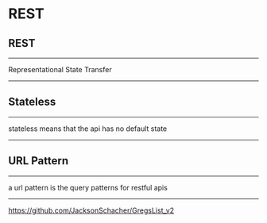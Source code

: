 # REST

## REST
---
Representational State Transfer

---

## Stateless
---
stateless means that the api has no default state

---

## URL Pattern
---
a url pattern is the query patterns for restful apis

---

https://github.com/JacksonSchacher/GregsList_v2